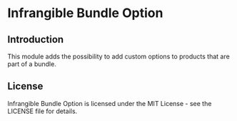 # Infrangible Bundle Option

## Introduction

This module adds the possibility to add custom options to products that are part of a bundle.

## License

Infrangible Bundle Option is licensed under the MIT License - see the LICENSE file for details.
